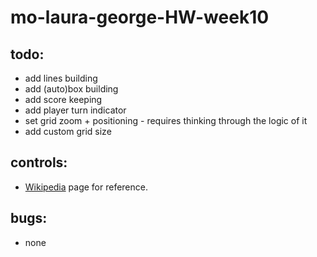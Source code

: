# mo-laura-george-HW-week10

## todo:

* add lines building
* add (auto)box building
* add score keeping
* add player turn indicator
* set grid zoom + positioning - requires thinking through the logic of it
* add custom grid size

## controls:

* [Wikipedia](https://en.wikipedia.org/wiki/Dots_and_Boxes) page for reference.

## bugs:

* none